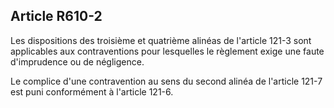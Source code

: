 Article R610-2
----
Les dispositions des troisième et quatrième alinéas de l'article 121-3 sont
applicables aux contraventions pour lesquelles le règlement exige une faute
d'imprudence ou de négligence.

Le complice d'une contravention au sens du second alinéa de l'article 121-7 est
puni conformément à l'article 121-6.
